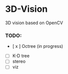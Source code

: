 # 3D-Vision
3D vision based on OpenCV

### TODO:
- [ x ] Octree (in progress)
- [ ] K-D tree
- [ ] stereo
- [ ] viz